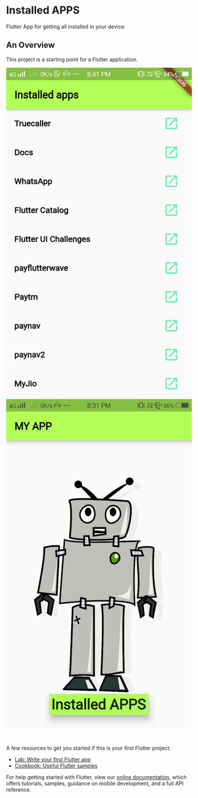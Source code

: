# Installed APPS

Flutter App for getting all installed in your device.

## An Overview

This project is a starting point for a Flutter application.

![](assets/firstpg.jpeg)![](assets/sendpg.jpeg)

#
#


A few resources to get you started if this is your first Flutter project:

- [Lab: Write your first Flutter app](https://flutter.dev/docs/get-started/codelab)
- [Cookbook: Useful Flutter samples](https://flutter.dev/docs/cookbook)

For help getting started with Flutter, view our
[online documentation](https://flutter.dev/docs), which offers tutorials,
samples, guidance on mobile development, and a full API reference.

